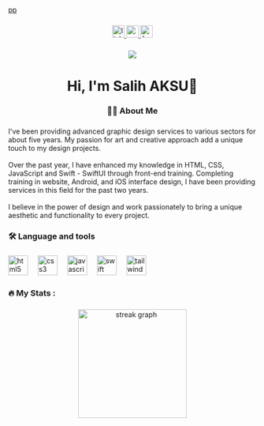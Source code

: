 [pp](https://github.com/saliihaksu/saliihaksu/assets/155645079/8edb3eea-ac46-4a76-b14c-b777c74a06ac)

###

<div align="center">
  <a href="https://linkedin.com/in/saliihaksu" target="_blank">
    <img src="https://img.shields.io/static/v1?message=LinkedIn&logo=linkedin&label=&color=0077B5&logoColor=white&labelColor=&style=for-the-badge" height="25" alt="linkedin logo"  />
  </a>
  <a href="https://medium.com/@saliihaksu" target="_blank">
    <img src="https://img.shields.io/static/v1?message=Medium&logo=medium&label=&color=12100E&logoColor=white&labelColor=&style=for-the-badge" height="25" alt="medium logo"  />
  </a>
  <a href="https://www.behance.net/salihaksu3" target="_blank">
    <img src="https://img.shields.io/static/v1?message=Behance&logo=behance&label=&color=1769ff&logoColor=white&labelColor=&style=for-the-badge" height="25" alt="behance logo"  />
  </a>
</div>

###

<div align="center">
  <img src="https://visitor-badge.laobi.icu/badge?page_id=saliihaksu.saliihaksu&"  />
</div>

###

<h1 align="center">Hi, I'm Salih AKSU👋</h1>

###

<h3 align="center">👩‍💻  About Me</h3>

###

<p align="left">I've been providing advanced graphic design services to various sectors for about five years. My passion for art and creative approach add a unique touch to my design projects. <br><br>Over the past year, I have enhanced my knowledge in HTML, CSS, JavaScript and Swift - SwiftUI through front-end training. Completing training in website, Android, and iOS interface design, I have been providing services in this field for the past two years.<br><br>I believe in the power of design and work passionately to bring a unique aesthetic and functionality to every project.</p>

###

<h3 align="left">🛠 Language and tools</h3>

###

<div align="left">
  <img src="https://cdn.jsdelivr.net/gh/devicons/devicon/icons/html5/html5-original.svg" height="40" alt="html5 logo"  />
  <img width="12" />
  <img src="https://cdn.jsdelivr.net/gh/devicons/devicon/icons/css3/css3-original.svg" height="40" alt="css3 logo"  />
  <img width="12" />
  <img src="https://cdn.jsdelivr.net/gh/devicons/devicon/icons/javascript/javascript-original.svg" height="40" alt="javascript logo"  />
  <img width="12" />
  <img src="https://cdn.jsdelivr.net/gh/devicons/devicon/icons/swift/swift-original.svg" height="40" alt="swift logo"  />
  <img width="12" />
  <img src="https://cdn.jsdelivr.net/gh/devicons/devicon/icons/tailwindcss/tailwindcss-original-wordmark.svg" height="40" alt="tailwindcss logo"  />
</div>

###

<h3 align="left">🔥   My Stats :</h3>

###

<div align="center">
  <img src="https://streak-stats.demolab.com?user=saliihaksu&locale=en&mode=daily&theme=dark&hide_border=false&border_radius=5&order=3" height="220" alt="streak graph"  />
</div>

###
